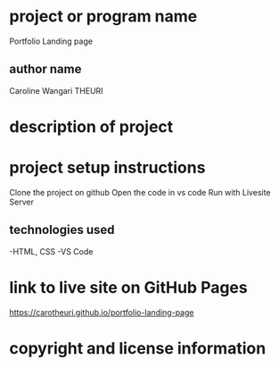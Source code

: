 # project or program name
Portfolio Landing page

## author name
Caroline Wangari THEURI
# description of project
# project setup instructions
  Clone the project on github
  Open the code in vs code
  Run with Livesite Server
## technologies used
-HTML, CSS
-VS Code
# link to live site on GitHub Pages
https://carotheuri.github.io/portfolio-landing-page

# copyright and license information
